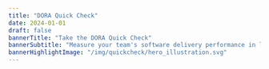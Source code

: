 ```yaml
---
title: "DORA Quick Check"
date: 2024-01-01
draft: false
bannerTitle: "Take the DORA Quick Check"
bannerSubtitle: "Measure your team's software delivery performance in less than a minute! Compare it to the rest of the industry by responding to **four multiple-choice questions**. Compare your team's performance to others, and discover which capabilities you should focus on improving. We don't store your answers or personal information."
bannerHighlightImage: "/img/quickcheck/hero_illustration.svg"
---
```


<!-- sources for the Quick Check single-page application are generated from the /svelte/quick-check-2023 folder, then copied here. -->
<script type="module" src="quickcheck.js"></script>
<link rel="stylesheet" href="quickcheck.css">
<div id="app"></div>